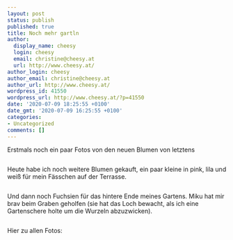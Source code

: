 ```yaml
---
layout: post
status: publish
published: true
title: Noch mehr gartln
author:
  display_name: cheesy
  login: cheesy
  email: christine@cheesy.at
  url: http://www.cheesy.at/
author_login: cheesy
author_email: christine@cheesy.at
author_url: http://www.cheesy.at/
wordpress_id: 41550
wordpress_url: http://www.cheesy.at/?p=41550
date: '2020-07-09 18:25:55 +0100'
date_gmt: '2020-07-09 16:25:55 +0100'
categories:
- Uncategorized
comments: []
---
```

Erstmals noch ein paar Fotos von den neuen Blumen von letztens

<img src="{% link _fotos/arbeit/2015-2022-puppet/2020/blumen-im-garten/Gartln-001-3.jpg %}" alt="" class="wp-image-41506">

Heute habe ich noch weitere Blumen gekauft, ein paar kleine in pink, lila und weiß für mein Fässchen auf der Terrasse.

<img src="{% link _fotos/arbeit/2015-2022-puppet/2020/blumen-im-garten/Gartln-007-2.jpg %}" alt="" class="wp-image-41512">

Und dann noch Fuchsien für das hintere Ende meines Gartens. Miku hat mir brav beim Graben geholfen (sie hat das Loch bewacht, als ich eine Gartenschere holte um die Wurzeln abzuzwicken).

<img src="{% link _fotos/arbeit/2015-2022-puppet/2020/blumen-im-garten/Gartln-004-3.jpg %}" alt="" class="wp-image-41509">

Hier zu allen Fotos:

<a href="{% link _fotos/arbeit/2015-2022-puppet/2020/blumen-im-garten/index.md %}"><img src="{% link _passets/2020-07-09-noch-mehr-gartln/Gartln-005-2.jpg %}" alt="" class="wp-image-41510"></a>
